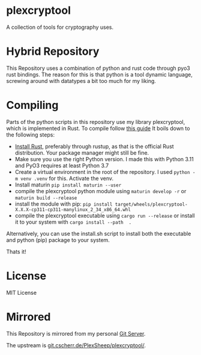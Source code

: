 # plexcryptool

A collection of tools for cryptography uses.

# Hybrid Repository
This Repository uses a combination of python and rust code through pyo3 rust bindings.
The reason for this is that python is a tool dynamic language, 
screwing around with datatypes a bit too much for my liking.

# Compiling
Parts of the python scripts in this repository use my library plexcryptool,
which is implemented in Rust. To compile follow [this guide](https://pyo3.rs/main/getting_started)
It boils down to the following steps:
- [Install Rust](https://www.rust-lang.org/tools/install), preferably through rustup, as that is the official Rust distribution. Your package manager might still be fine.
- Make sure you use the right Python version. I made this with Python 3.11 and PyO3 requires at least Python 3.7
- Create a virtual environment in the root of the repository. I used `python -m venv .venv` for this. Activate the venv.
- Install maturin `pip install maturin --user`
- compile the plexcryptool python module using `maturin develop -r` or `maturin build --release`
- install the module with pip: `pip install target/wheels/plexcryptool-X.X.X-cp311-cp311-manylinux_2_34_x86_64.whl`
- compile the plexcryptool executable using `cargo run --release` or install it to your system with `cargo install --path  .`

Alternatively, you can use the install.sh script to install both the executable and python (pip) package to your system.

Thats it!

# License
MIT License

# Mirrored
This Repository is mirrored from my personal [Git Server](https://git.cscherr.de).

The upstream is [git.cscherr.de/PlexSheep/plexcryptool/](https://git.cscherr.de/PlexSheep/plexcryptool/).
